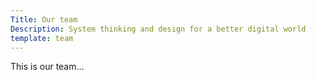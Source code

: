 ```yaml
---
Title: Our team
Description: System thinking and design for a better digital world
template: team
---
```



This is our team...


